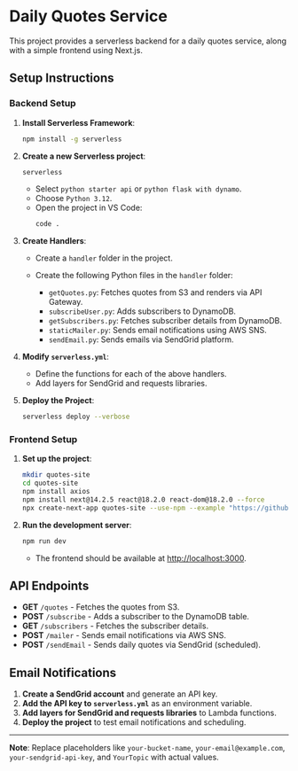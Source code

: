 # Daily Quotes Service

This project provides a serverless backend for a daily quotes service, along with a simple frontend using Next.js.

## Setup Instructions

### Backend Setup

1. **Install Serverless Framework**:
    ```sh
    npm install -g serverless
    ```

2. **Create a new Serverless project**:
    ```sh
    serverless
    ```
    - Select `python starter api` or `python flask with dynamo`.
    - Choose `Python 3.12`.
    - Open the project in VS Code:
        ```sh
        code .
        ```

3. **Create Handlers**:
    - Create a `handler` folder in the project.
    - Create the following Python files in the `handler` folder:

        - `getQuotes.py`: Fetches quotes from S3 and renders via API Gateway.
        - `subscribeUser.py`: Adds subscribers to DynamoDB.
        - `getSubscribers.py`: Fetches subscriber details from DynamoDB.
        - `staticMailer.py`: Sends email notifications using AWS SNS.
        - `sendEmail.py`: Sends emails via SendGrid platform.

4. **Modify `serverless.yml`**:
    - Define the functions for each of the above handlers.
    - Add layers for SendGrid and requests libraries.

5. **Deploy the Project**:
    ```sh
    serverless deploy --verbose
    ```

### Frontend Setup

1. **Set up the project**:
    ```sh
    mkdir quotes-site
    cd quotes-site
    npm install axios
    npm install next@14.2.5 react@18.2.0 react-dom@18.2.0 --force
    npx create-next-app quotes-site --use-npm --example "https://github.com/vercel/next-learn/tree/1011f2f19fc821f09d2ec685e42229d0826fca71/basics/learn-starter"
    ```

2. **Run the development server**:
    ```sh
    npm run dev
    ```
    - The frontend should be available at [http://localhost:3000](http://localhost:3000).

## API Endpoints

- **GET** `/quotes` - Fetches the quotes from S3.
- **POST** `/subscribe` - Adds a subscriber to the DynamoDB table.
- **GET** `/subscribers` - Fetches the subscriber details.
- **POST** `/mailer` - Sends email notifications via AWS SNS.
- **POST** `/sendEmail` - Sends daily quotes via SendGrid (scheduled).

## Email Notifications

1. **Create a SendGrid account** and generate an API key.
2. **Add the API key to `serverless.yml`** as an environment variable.
3. **Add layers for SendGrid and requests libraries** to Lambda functions.
4. **Deploy the project** to test email notifications and scheduling.

---

**Note**: Replace placeholders like `your-bucket-name`, `your-email@example.com`, `your-sendgrid-api-key`, and `YourTopic` with actual values.

